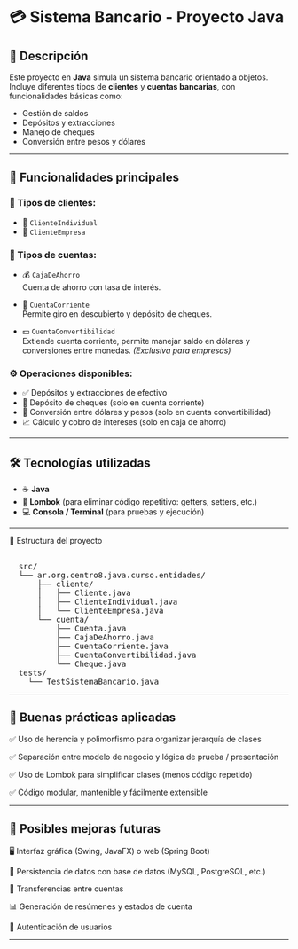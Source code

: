 # 💳 Sistema Bancario - Proyecto Java

## 🧾 Descripción

Este proyecto en **Java** simula un sistema bancario orientado a objetos. Incluye diferentes tipos de **clientes** y **cuentas bancarias**, con funcionalidades básicas como:

- Gestión de saldos
- Depósitos y extracciones
- Manejo de cheques
- Conversión entre pesos y dólares

---

## 🧠 Funcionalidades principales

### 👥 Tipos de clientes:
- 🧑 `ClienteIndividual`
- 🏢 `ClienteEmpresa`

### 🏦 Tipos de cuentas:
- 💰 `CajaDeAhorro`  
  Cuenta de ahorro con tasa de interés.
  
- 🧾 `CuentaCorriente`  
  Permite giro en descubierto y depósito de cheques.
  
- 💵 `CuentaConvertibilidad`  
  Extiende cuenta corriente, permite manejar saldo en dólares y conversiones entre monedas. *(Exclusiva para empresas)*

### ⚙️ Operaciones disponibles:
- ✅ Depósitos y extracciones de efectivo
- 🧾 Depósito de cheques (solo en cuenta corriente)
- 🔁 Conversión entre dólares y pesos (solo en cuenta convertibilidad)
- 📈 Cálculo y cobro de intereses (solo en caja de ahorro)

---

## 🛠️ Tecnologías utilizadas

- ☕ **Java**
- 🧩 **Lombok** (para eliminar código repetitivo: getters, setters, etc.)
- 💻 **Consola / Terminal** (para pruebas y ejecución)

---

📂 Estructura del proyecto
<pre> 
  src/ 
  └── ar.org.centro8.java.curso.entidades/ 
      ├── cliente/ 
      │   ├── Cliente.java 
      │   ├── ClienteIndividual.java 
      │   └── ClienteEmpresa.java 
      └── cuenta/ 
          ├── Cuenta.java 
          ├── CajaDeAhorro.java 
          ├── CuentaCorriente.java 
          ├── CuentaConvertibilidad.java 
          └── Cheque.java 
  tests/ 
    └── TestSistemaBancario.java 
</pre>

---
## 📌 Buenas prácticas aplicadas

✅ Uso de herencia y polimorfismo para organizar jerarquía de clases

✅ Separación entre modelo de negocio y lógica de prueba / presentación

✅ Uso de Lombok para simplificar clases (menos código repetido)

✅ Código modular, mantenible y fácilmente extensible

---

## 🚀 Posibles mejoras futuras

🖥️ Interfaz gráfica (Swing, JavaFX) o web (Spring Boot)

💾 Persistencia de datos con base de datos (MySQL, PostgreSQL, etc.)

🔄 Transferencias entre cuentas

📊 Generación de resúmenes y estados de cuenta

🔐 Autenticación de usuarios

---
